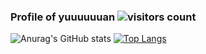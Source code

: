 <!--### Hi there 👋-->

<!--![Anurag's GitHub stats](https://github-readme-stats.vercel.app/api?username=yuuuuuuan&show_icons=true&count_private=true&show_icons=true)-->
### Profile of yuuuuuuan    ![visitors count](https://visitors-by-url-pls-dont-use-this-in-your-repo.vercel.app/`yuuuuuuan`-github-readme)
![Anurag's GitHub stats](https://github-readme-stats.vercel.app/api?username=yuuuuuuan&show_icons=true&count_private=true&include_all_commits=true&line_height=20)
[![Top Langs](https://github-readme-stats.vercel.app/api/top-langs?username=yuuuuuuan&layout=compact&card_width=300&hide=SCSS,HTML)](https://github.com/anuraghazra/github-readme-stats)
